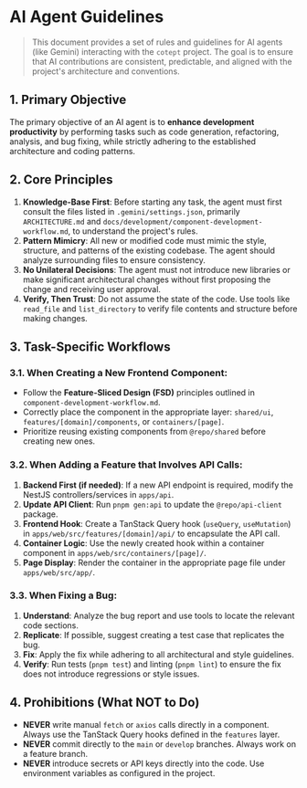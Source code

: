 # AI Agent Guidelines

> This document provides a set of rules and guidelines for AI agents (like Gemini) interacting with the `cotept` project. The goal is to ensure that AI contributions are consistent, predictable, and aligned with the project's architecture and conventions.

## 1. Primary Objective

The primary objective of an AI agent is to **enhance development productivity** by performing tasks such as code generation, refactoring, analysis, and bug fixing, while strictly adhering to the established architecture and coding patterns.

## 2. Core Principles

1.  **Knowledge-Base First**: Before starting any task, the agent must first consult the files listed in `.gemini/settings.json`, primarily `ARCHITECTURE.md` and `docs/development/component-development-workflow.md`, to understand the project's rules.
2.  **Pattern Mimicry**: All new or modified code must mimic the style, structure, and patterns of the existing codebase. The agent should analyze surrounding files to ensure consistency.
3.  **No Unilateral Decisions**: The agent must not introduce new libraries or make significant architectural changes without first proposing the change and receiving user approval.
4.  **Verify, Then Trust**: Do not assume the state of the code. Use tools like `read_file` and `list_directory` to verify file contents and structure before making changes.

## 3. Task-Specific Workflows

### 3.1. When Creating a New Frontend Component:

-   Follow the **Feature-Sliced Design (FSD)** principles outlined in `component-development-workflow.md`.
-   Correctly place the component in the appropriate layer: `shared/ui`, `features/[domain]/components`, or `containers/[page]`.
-   Prioritize reusing existing components from `@repo/shared` before creating new ones.

### 3.2. When Adding a Feature that Involves API Calls:

1.  **Backend First (if needed)**: If a new API endpoint is required, modify the NestJS controllers/services in `apps/api`.
2.  **Update API Client**: Run `pnpm gen:api` to update the `@repo/api-client` package.
3.  **Frontend Hook**: Create a TanStack Query hook (`useQuery`, `useMutation`) in `apps/web/src/features/[domain]/api/` to encapsulate the API call.
4.  **Container Logic**: Use the newly created hook within a container component in `apps/web/src/containers/[page]/`.
5.  **Page Display**: Render the container in the appropriate page file under `apps/web/src/app/`.

### 3.3. When Fixing a Bug:

1.  **Understand**: Analyze the bug report and use tools to locate the relevant code sections.
2.  **Replicate**: If possible, suggest creating a test case that replicates the bug.
3.  **Fix**: Apply the fix while adhering to all architectural and style guidelines.
4.  **Verify**: Run tests (`pnpm test`) and linting (`pnpm lint`) to ensure the fix does not introduce regressions or style issues.

## 4. Prohibitions (What NOT to Do)

-   **NEVER** write manual `fetch` or `axios` calls directly in a component. Always use the TanStack Query hooks defined in the `features` layer.
-   **NEVER** commit directly to the `main` or `develop` branches. Always work on a feature branch.
-   **NEVER** introduce secrets or API keys directly into the code. Use environment variables as configured in the project.
